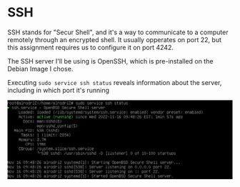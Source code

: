 # SSH

SSH stands for "Secur Shell", and it's a way to communicate to a computer remotely through an encrypted shell. It usually opperates on port 22, but this assignment requires us to configure it on port 4242.

The SSH server I'll be using is OpenSSH, which is pre-installed on the Debian Image I chose.

Executing ``sudo service ssh status`` reveals information about the server, including in which port it's running 

<img src="https://raw.githubusercontent.com/AlexadeZ17/born2beroot/main/img/Screen%20Shot%202022-11-16%20at%203.54.33%20PM.png?token=GHSAT0AAAAAAB26ALHPVWX3OUWUVTVQMW6EY3U7JHA">
